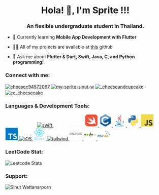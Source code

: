 <h1 align="center">Hola! 👋, I'm Sprite !!!</h1>
<h3 align="center">An flexible undergraduate student in Thailand.</h3>

- 🌱 Currently learning **Mobile App Development with Flutter**

- 👨‍💻 All of my projects are available at [this](https://github.com/Blue-Cheesecake) github 

- 💬 Ask me about **Flutter & Dart, Swift, Java, C, and Python programming!**

<h3 align="left">Connect with me:</h3>
<p align="left">
<a href="https://twitter.com/cheesec94572067" target="blank"><img align="center" src="https://raw.githubusercontent.com/rahuldkjain/github-profile-readme-generator/master/src/images/icons/Social/twitter.svg" alt="cheesec94572067" height="30" width="40" /></a>
<a href="https://linkedin.com/in/my-sprite-sinut-w" target="blank"><img align="center" src="https://raw.githubusercontent.com/rahuldkjain/github-profile-readme-generator/master/src/images/icons/Social/linked-in-alt.svg" alt="my-sprite-sinut-w" height="30" width="40" /></a>
<a href="https://instagram.com/_cheeseandcupcake" target="blank"><img align="center" src="https://raw.githubusercontent.com/rahuldkjain/github-profile-readme-generator/master/src/images/icons/Social/instagram.svg" alt="_cheeseandcupcake" height="30" width="40" /></a>
<a href="https://www.leetcode.com/cc_cheesecake" target="blank"><img align="center" src="https://raw.githubusercontent.com/rahuldkjain/github-profile-readme-generator/master/src/images/icons/Social/leet-code.svg" alt="cc_cheesecake" height="30" width="40" /></a>
</p>

<h3 align="left">Languages & Development Tools:</h3>
<p align="left"> 

<a href="https://flutter.dev" target="_blank" rel="noreferrer" style="margin-left: 100px"> 
  <img src="https://user-images.githubusercontent.com/51419598/152648731-567997ec-ac1c-4a9c-a816-a1fb1882abbe.png" alt="swift" width="40" height="40"/> 
</a>


<a href="https://developer.apple.com/swift/" target="_blank" rel="noreferrer" style="margin-left: 100px"> 
  <img src="https://raw.githubusercontent.com/devicons/devicon/master/icons/swift/swift-original.svg" alt="swift" width="40" height="40"/> 
</a>
<a href="https://www.cprogramming.com/" target="_blank" rel="noreferrer"> 
  <img src="https://raw.githubusercontent.com/devicons/devicon/master/icons/c/c-original.svg" alt="c" width="40" height="40"/> 
</a> 
<a href="https://www.java.com" target="_blank" rel="noreferrer"> 
  <img src="https://raw.githubusercontent.com/devicons/devicon/master/icons/java/java-original.svg" alt="java" width="40" height="40"/> 
</a>
<a href="https://www.python.org" target="_blank" rel="noreferrer"> 
  <img src="https://raw.githubusercontent.com/devicons/devicon/master/icons/python/python-original.svg" alt="python" width="40" height="40"/> 
</a>
<a href="https://developer.mozilla.org/en-US/docs/Web/JavaScript" target="_blank" rel="noreferrer"> 
  <img src="https://raw.githubusercontent.com/devicons/devicon/master/icons/javascript/javascript-original.svg" alt="javascript" width="40" height="40"/> 
</a>
<a href="https://www.typescriptlang.org/" target="_blank" rel="noreferrer"> 
  <img src="https://raw.githubusercontent.com/devicons/devicon/master/icons/typescript/typescript-original.svg" alt="typescript" width="40" height="40"/> 
</a> 


<a href="https://developer.apple.com" target="_blank" rel="noreferrer"> 
  <img src="https://upload.wikimedia.org/wikipedia/commons/thumb/c/ca/IOS_logo.svg/1024px-IOS_logo.svg.png" alt="iOS" width="40" height="40"/> 
</a> 

<a href="https://reactjs.org/" target="_blank" rel="noreferrer"> 
  <img src="https://raw.githubusercontent.com/devicons/devicon/master/icons/react/react-original-wordmark.svg" alt="react" width="40" height="40"/> 
</a> 

<a href="https://tailwindcss.com/" target="_blank" rel="noreferrer"> 
  <img src="https://www.vectorlogo.zone/logos/tailwindcss/tailwindcss-icon.svg" alt="tailwind" width="40" height="40"/> 
</a> 


<a href="https://expressjs.com" target="_blank" rel="noreferrer"> 
  <img src="https://raw.githubusercontent.com/devicons/devicon/master/icons/express/express-original-wordmark.svg" alt="express" width="40" height="40"/> 
</a>
<a href="https://nodejs.org" target="_blank" rel="noreferrer"> 
  <img src="https://raw.githubusercontent.com/devicons/devicon/master/icons/nodejs/nodejs-original-wordmark.svg" alt="nodejs" width="40" height="40"/> </a> 

<a href="https://www.mysql.com/" target="_blank" rel="noreferrer"> 
  <img src="https://raw.githubusercontent.com/devicons/devicon/master/icons/mysql/mysql-original-wordmark.svg" alt="mysql" width="40" height="40"/> 
</a> 


</p>


<h3 align="left">LeetCode Stat:</h3>
<p align="left">

![Leetcode Stats](https://leetcard.jacoblin.cool/CC_CheeseCake?theme=unicorn)


</p>


<h3 align="left">Support:</h3>
<p><a href="https://www.buymeacoffee.com/Sinut Wattanarporn"> <img align="left" src="https://cdn.buymeacoffee.com/buttons/v2/default-yellow.png" height="50" width="210" alt="Sinut Wattanarporn" /></a></p><br><br>



<!--
**Blue-Cheesecake/Blue-Cheesecake** is a ✨ _special_ ✨ repository because its `README.md` (this file) appears on your GitHub profile.

Here are some ideas to get you started:

- 🔭 I’m currently working on ...
- 🌱 I’m currently learning ...
- 👯 I’m looking to collaborate on ...
- 🤔 I’m looking for help with ...
- 💬 Ask me about ...
- 📫 How to reach me: ...
- 😄 Pronouns: ...
- ⚡ Fun fact: ...
-->
